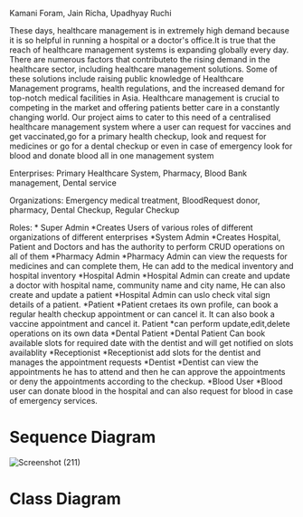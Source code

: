 Kamani Foram, Jain Richa, Upadhyay Ruchi

These days, healthcare management is in extremely high demand because it is so helpful in running a hospital or a doctor's office.It is true that the reach of healthcare management systems is expanding globally every day. There are numerous factors that contributeto the rising demand in the healthcare sector, including healthcare management solutions. Some of these solutions include raising public knowledge of Healthcare Management programs, health regulations, and the increased demand for top-notch medical facilities in Asia. Healthcare management is crucial to competing in the market and offering patients better care in a constantly changing world. Our project aims to cater to this need of a centralised healthcare management system where a user can request for vaccines and get vaccinated,go for a primary health checkup, look and request for medicines or go for a dental checkup or even in case of emergency look for blood and donate blood all in one management system

Enterprises: Primary Healthcare System, Pharmacy, Blood Bank management, Dental service

Organizations: Emergency medical treatment, BloodRequest donor, pharmacy, Dental Checkup, Regular Checkup

Roles:  * Super Admin 
        *Creates Users of various roles of different organizations of different enterprises
         *System Admin
	*Creates Hospital, Patient and Doctors and has the authority to perform CRUD operations on all of them
	 *Pharmacy Admin
	*Pharmacy Admin can view the requests for medicines and can complete them, He can add to the medical inventory and hospital inventory 
	 *Hospital Admin
	*Hospital Admin can create and update a doctor with hospital name, community name and city name, He can also create and update a patient
	 *Hospital Admin can uslo check vital sign details of a patient.
	 *Patient
	*Patient cretaes its own profile, can book a regular health checkup appointment or can cancel it. It can also book a vaccine appointment and cancel it. Patient          *can perform update,edit,delete operations on its own data 
	 *Dental Patient
	*Dental Patient Can book available slots for required date with the dentist and will get notified on slots availablity
	 *Receptionist
	*Receptionist add slots for the dentist and manages the appointment requests 
	 *Dentist
	*Dentist can view the appointments he has to attend and then he can approve the appointments or deny the appointments according to the checkup. 
	 *Blood User
	*Blood user can donate blood in the hospital and can also request for blood in case of emergency services.


	    

# Sequence Diagram



![Screenshot (211)](https://user-images.githubusercontent.com/114556755/206954564-df7db226-f63e-471b-a133-5e68cea6b7fc.png)


# Class Diagram


